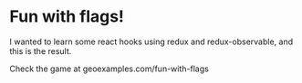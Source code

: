 Fun with flags!
===============

I wanted to learn some react hooks using redux and redux-observable, and this is the result.

Check the game at geoexamples.com/fun-with-flags
